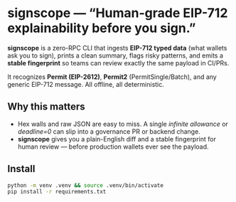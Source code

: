 # signscope — “Human-grade EIP-712 explainability before you sign.”

**signscope** is a zero-RPC CLI that ingests **EIP-712 typed data** (what wallets
ask you to sign), prints a clean summary, flags risky patterns, and emits a
**stable fingerprint** so teams can review exactly the same payload in CI/PRs.

It recognizes **Permit (EIP-2612)**, **Permit2** (PermitSingle/Batch), and any
generic EIP-712 message. All offline, all deterministic.

## Why this matters

- Hex walls and raw JSON are easy to miss. A single *infinite allowance* or
  *deadline=0* can slip into a governance PR or backend change.
- **signscope** gives you a plain-English diff and a stable fingerprint for human
  review — before production wallets ever see the payload.

## Install

```bash
python -m venv .venv && source .venv/bin/activate
pip install -r requirements.txt
